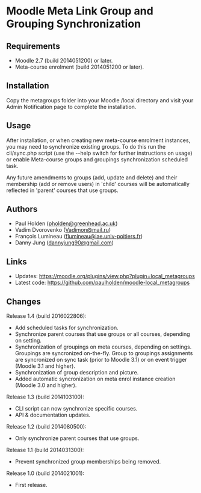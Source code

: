 Moodle Meta Link Group and Grouping Synchronization
===================================================

Requirements
------------
- Moodle 2.7 (build 2014051200) or later.
- Meta-course enrolment (build 2014051200 or later).

Installation
------------
Copy the metagroups folder into your Moodle /local directory and visit your Admin Notification page to complete the installation.

Usage
-----
After installation, or when creating new meta-course enrolment instances, you may need to synchronize existing groups. To do this
run the cli/sync.php script (use the --help switch for further instructions on usage) or enable Meta-course groups and groupings 
synchronization scheduled task.

Any future amendments to groups (add, update and delete) and their membership (add or remove users) in 'child' courses will be automatically
reflected in 'parent' courses that use groups.

Authors
-------
- Paul Holden (pholden@greenhead.ac.uk) 
- Vadim Dvorovenko (Vadimon@mail.ru)
- François Lumineau (flumineau@iae.univ-poitiers.fr)
- Danny Jung (dannyjung90@gmail.com)

Links
-----
- Updates: https://moodle.org/plugins/view.php?plugin=local_metagroups
- Latest code: https://github.com/paulholden/moodle-local_metagroups

Changes
-------
Release 1.4 (build 2016022806):
- Add scheduled tasks for synchronization.
- Synchronize parent courses that use groups or all courses, depending on setting.
- Synchronization of groupings on meta courses, depending on settings. Groupings are syncronized 
on-the-fly. Group to groupings assignments are syncronized on sync task (prior to Moodle 3.1) or
on event trigger (Moodle 3.1 and higher).
- Synchronization of group description and picture.
- Added automatic syncronization on meta enrol instance creation (Moodle 3.0 and higher).

Release 1.3 (build 2014103100):
- CLI script can now synchronize specific courses.
- API & documentation updates.

Release 1.2 (build 2014080500):
- Only synchronize parent courses that use groups.

Release 1.1 (build 2014031300):
- Prevent synchronized group memberships being removed.

Release 1.0 (build 2014021001):
- First release.
